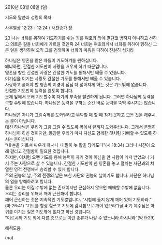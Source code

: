 2010년 08월 08일 (일)

기도와 말씀과  성령의 목자



사무엘상 12:23 - 12:24 / 새찬송가  장


23 나는 너희를 위하여 기도하기를 쉬는 죄를 여호와 앞에 결단코 범하지 아니하고 선하고 의로운 길을 너희에게 가르칠 것인즉 24 너희는 여호와께서 너희를 위하여 행하신 그 큰 일을 생각하여 오직 그를 경외하며 너희의 마음을 다하여 진실히 섬기라



하나님은 영혼을 맡은 자들이 기도하기를 원하십니다.  
왜냐하면, 간절한 기도만이 사랑을 배우게 하기 때문입니다.  
영혼을 향한 간절한 사랑은 간절한 기도를 통해서만 배울 수 있습니다.  
이기심을 이기는 사랑도 간절한 기도를 통해서만 배울 수 있습니다.  
사랑하고 품어야 할 영혼의 지경이 점점 더 넓어지게 하는 것은 기도밖에 없습니다.  
간절한 기도만이 능력을 얻도록 합니다.   
문제 앞에서 오래 기도할수록 자기의 부족을 발견하게 됩니다. 그러면 하나님께 능력을 구할 수밖에 없습니다. 하나님은 능력을 구하는 순간 바로 능력을 뚝딱 주시지는 않습니다.  
하나님은 자녀가 그림숙제를 도와달라고 부탁할 때 할 때 참지 못하고 모든 것을 해주시는 분이 아닙니다.   
대신 하나님은 우리가 그림 그릴 수 있도록 옆에서 끝까지 도와주십니다.  그래서 분명히 하나님이 하신 것이지만, 동참한 우리가 마치 자신도 함께한 것처럼 기뻐할 수 있도록 하시는 분이십니다.  
“내 손을 가르쳐 싸우게 하시니 내 팔이 놋 활을 당기도다”(시 18:34) 
그러니 시간이 오래 걸리고 간절함이 필요한 것입니다.  
하지만, 이처럼 오랜 기도를 통해 능력이 자기 것이 아님을 안 사람이 거저 받았으니 거저 주는 사람으로 살 수 있습니다. 
간절한 기도만이 한 영혼을 놓고 펼치는 사단과의 치열한 영적 전쟁에서 승리할 수 있게 합니다.  
주의 권능의 날, 주의 전쟁의 날은 또한 사단의 권능의 날이기도 합니다.  사단은 하나님의 일을 방해하려고 합니다.  
물론 우리는 이길 수밖에 없는 존재이지만 근심하지 않으면 패배할 수밖에 없습니다.   
우리는 승리를 위해서 깨어 근신해야 합니다.  
깨어 근신하는 것은 지속적인 기도뿐입니다. 
“시험에 들지 않게 깨어 있어 기도하라.” (마 26:41) 
“기도를 항상 힘쓰고 기도에 감사함으로 깨어 있으라”(골 4:2) 
예수님은 마귀를 이기는 길은 기도밖에 없다고 하신 것입니다.  
“이르시되 기도 외에 다른 것으로는 이런 종류가 나갈 수 없느니라 하시니라”(막 9:29)

해석도움





(no)